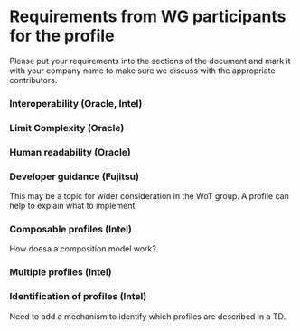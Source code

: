 # Requirements from WG participants for the profile

Please put your requirements into the sections of the document and mark it with your company name to make sure
we discuss with the appropriate contributors.

### Interoperability (Oracle, Intel)

### Limit Complexity (Oracle)

### Human readability (Oracle)

### Developer guidance (Fujitsu)
This may be a topic for wider consideration in the WoT group.
A profile can help to explain what to implement.

### Composable profiles (Intel)
How doesa a composition model work?

### Multiple profiles (Intel)

### Identification of profiles (Intel)
Need to add a mechanism to identify which profiles are described in a TD.
